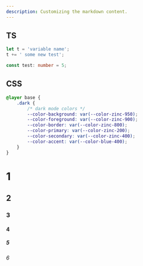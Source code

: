 ```yaml
---
description: Customizing the markdown content.
---
```


## TS

```ts {1-2,4} title="Title"
let t = 'variable name';
t += ' some new test';

const test: number = 5;
```

## CSS

```css title="Title" caption="Caption" showLineNumbers
@layer base {
	.dark {
		/* dark mode colors */
		--color-background: var(--color-zinc-950);
		--color-foreground: var(--color-zinc-900);
		--color-border: var(--color-zinc-800);
		--color-primary: var(--color-zinc-200);
		--color-secondary: var(--color-zinc-400);
		--color-accent: var(--color-blue-400);
	}
}
```



# 1

## 2

### 3

#### 4

##### 5

###### 6
